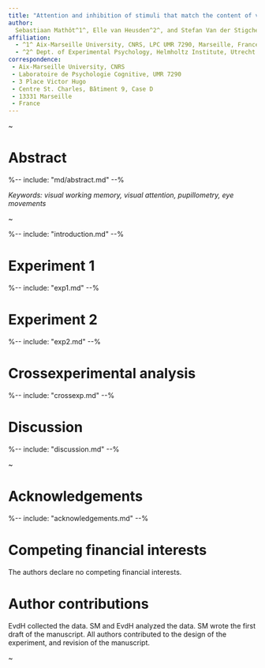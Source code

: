```yaml
---
title: "Attention and inhibition of stimuli that match the content of visual working memory: Evidence from eye movements and pupillometry"
author:
  Sebastiaan Mathôt^1^, Elle van Heusden^2^, and Stefan Van der Stigchel^2^
affiliation:
  - ^1^ Aix-Marseille University, CNRS, LPC UMR 7290, Marseille, France
  - ^2^ Dept. of Experimental Psychology, Helmholtz Institute, Utrecht University, The Netherlands
correspondence:
 - Aix-Marseille University, CNRS
 - Laboratoire de Psychologie Cognitive, UMR 7290
 - 3 Place Victor Hugo
 - Centre St. Charles, Bâtiment 9, Case D
 - 13331 Marseille
 - France
---
```


~

# Abstract

%-- include: "md/abstract.md" --%

*Keywords: visual working memory, visual attention, pupillometry, eye movements*

~

%-- include: "introduction.md" --%

# Experiment 1

%-- include: "exp1.md" --%

# Experiment 2

%-- include: "exp2.md" --%

# Crossexperimental analysis

%-- include: "crossexp.md" --%

# Discussion

%-- include: "discussion.md" --%

~

# Acknowledgements

%-- include: "acknowledgements.md" --%

# Competing financial interests

The authors declare no competing financial interests.

# Author contributions

EvdH collected the data. SM and EvdH analyzed the data. SM wrote the first draft of the manuscript. All authors contributed to the design of the experiment, and revision of the manuscript.

~
